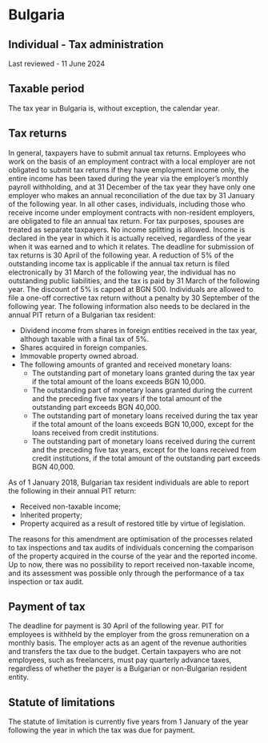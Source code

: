# Bulgaria
## Individual - Tax administration
Last reviewed - 11 June 2024
## Taxable period
The tax year in Bulgaria is, without exception, the calendar year.
## Tax returns
In general, taxpayers have to submit annual tax returns. Employees who work on the basis of an employment contract with a local employer are not obligated to submit tax returns if they have employment income only, the entire income has been taxed during the year via the employer’s monthly payroll withholding, and at 31 December of the tax year they have only one employer who makes an annual reconciliation of the due tax by 31 January of the following year. In all other cases, individuals, including those who receive income under employment contracts with non-resident employers, are obligated to file an annual tax return.
For tax purposes, spouses are treated as separate taxpayers. No income splitting is allowed. Income is declared in the year in which it is actually received, regardless of the year when it was earned and to which it relates.
The deadline for submission of tax returns is 30 April of the following year. A reduction of 5% of the outstanding income tax is applicable if the annual tax return is filed electronically by 31 March of the following year, the individual has no outstanding public liabilities, and the tax is paid by 31 March of the following year. The discount of 5% is capped at BGN 500.
Individuals are allowed to file a one-off corrective tax return without a penalty by 30 September of the following year. 
The following information also needs to be declared in the annual PIT return of a Bulgarian tax resident:
  * Dividend income from shares in foreign entities received in the tax year, although taxable with a final tax of 5%. 
  * Shares acquired in foreign companies. 
  * Immovable property owned abroad. 
  * The following amounts of granted and received monetary loans: 
    * The outstanding part of monetary loans granted during the tax year if the total amount of the loans exceeds BGN 10,000. 
    * The outstanding part of monetary loans granted during the current and the preceding five tax years if the total amount of the outstanding part exceeds BGN 40,000. 
    * The outstanding part of monetary loans received during the tax year if the total amount of the loans exceeds BGN 10,000, except for the loans received from credit institutions. 
    * The outstanding part of monetary loans received during the current and the preceding five tax years, except for the loans received from credit institutions, if the total amount of the outstanding part exceeds BGN 40,000. 


As of 1 January 2018, Bulgarian tax resident individuals are able to report the following in their annual PIT return:
  * Received non-taxable income; 
  * Inherited property; 
  * Property acquired as a result of restored title by virtue of legislation. 


The reasons for this amendment are optimisation of the processes related to tax inspections and tax audits of individuals concerning the comparison of the property acquired in the course of the year and the reported income. Up to now, there was no possibility to report received non-taxable income, and its assessment was possible only through the performance of a tax inspection or tax audit. 
## Payment of tax
The deadline for payment is 30 April of the following year.
PIT for employees is withheld by the employer from the gross remuneration on a monthly basis. The employer acts as an agent of the revenue authorities and transfers the tax due to the budget. Certain taxpayers who are not employees, such as freelancers, must pay quarterly advance taxes, regardless of whether the payer is a Bulgarian or non-Bulgarian resident entity.
## Statute of limitations
The statute of limitation is currently five years from 1 January of the year following the year in which the tax was due for payment.
